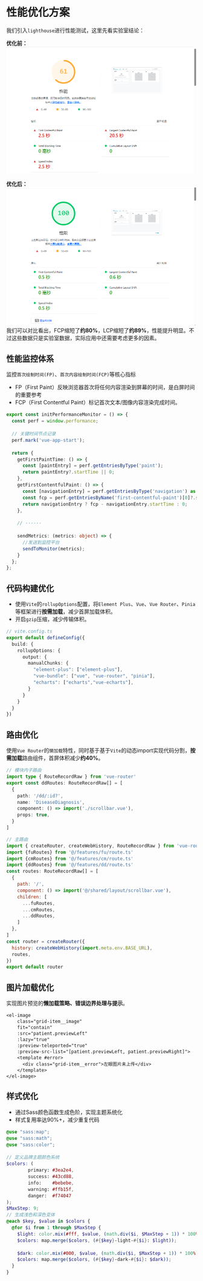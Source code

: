 # 性能优化方案
我们引入`lighthouse`进行性能测试，这里先看实验室结论：

**优化前：**
![优化前图片](./images/BeforeO.png)

**优化后：**
![优化后图片](./images/AfterO.png)
我们可以对比看出，FCP缩短了**约80%**，LCP缩短了**约89%**，性能提升明显。不过这些数据只是实验室数据，实际应用中还需要考虑更多的因素。

## 性能监控体系
监控`首次绘制时间(FP)`、`首次内容绘制时间(FCP)`等核心指标
- FP（First Paint）反映浏览器首次将任何内容渲染到屏幕的时间，是白屏时间的重要参考
- FCP（First Contentful Paint）标记首次文本/图像内容渲染完成时间。
```typescript
export const initPerformanceMonitor = () => {
  const perf = window.performance;
  
  // 关键时间节点记录
  perf.mark('vue-app-start');

  return {
    getFirstPaintTime: () => {
      const [paintEntry] = perf.getEntriesByType('paint');
      return paintEntry?.startTime || 0;
    },
    getFirstContentfulPaint: () => {
      const [navigationEntry] = perf.getEntriesByType('navigation') as PerformanceNavigationTiming[];
      const fcp = perf.getEntriesByName('first-contentful-paint')[0]?.startTime || 0;
      return navigationEntry ? fcp - navigationEntry.startTime : 0;
    },
    
    // ······
    
    sendMetrics: (metrics: object) => {
      //发送到监控平台
      sendToMonitor(metrics);
    }
  };
};
```
## 代码构建优化
- 使用`Vite`的`rollupOptions`配置，将`Element Plus`、`Vue`、`Vue Router`、`Pinia`等框架进行**按需加载**，减少首屏加载体积。
- 开启`gzip`压缩，减少传输体积。
```typescript
// vite.config.ts
export default defineConfig({
  build: {
    rollupOptions: {
      output: {
        manualChunks: {
          "element-plus": ["element-plus"],
          "vue-bundle": ["vue", "vue-router", "pinia"],
          "echarts": ["echarts","vue-echarts"],
        }
      }
    }
  }
})
```

## 路由优化
使用`Vue Router`的`懒加载`特性，同时基于基于`Vite`的动态import实现代码分割，**按需加载**路由组件，首屏体积减少**约40%**。
```typescript
// 模块内子路由
import type { RouteRecordRaw } from 'vue-router'
export const ddRoutes: RouteRecordRaw[] = [
  {
    path: '/dd/:id?',
    name: 'DiseaseDiagnosis',
    component: () => import('./scrollbar.vue'),
    props: true,
  }
]
```

```javascript
// 主路由
import { createRouter, createWebHistory, RouteRecordRaw } from 'vue-router'
import {fuRoutes} from '@/features/fu/route.ts'
import {cmRoutes} from '@/features/cm/route.ts'
import {ddRoutes} from '@/features/dd/route.ts'
const routes: RouteRecordRaw[] = [
  {
    path: '/',
    component: () => import('@/shared/layout/scrollbar.vue'),
    children: [
      ...fuRoutes,
      ...cmRoutes,
      ...ddRoutes,
    ]
  },
]
const router = createRouter({
  history: createWebHistory(import.meta.env.BASE_URL),
  routes,
})
export default router
```
## 图片加载优化
实现图片预览的**懒加载策略、错误边界处理与提示**。
```vue
<el-image
    class="grid-item__image"
    fit="contain"
    :src="patient.previewLeft"
    :lazy="true"
    :preview-teleported="true"
    :preview-src-list="[patient.previewLeft, patient.previewRight]">
    <template #error>
      <div class="grid-item__error">左眼图片未上传</div>
    </template>
</el-image>
```
## 样式优化
- 通过Sass颜色函数生成色阶，实现主题系统化
- 样式复用率达90%+，减少重复代码
```scss
@use "sass:map";
@use "sass:math";
@use "sass:color";

// 定义品牌主题颜色系统
$colors: (
        primary: #3ea2e4,
        success: #43cd88,
        info:    #bebebe,
        warning: #ffb15f,
        danger:  #f74047
);
$MaxStep: 9;
// 生成浅色和深色变体
@each $key, $value in $colors {
  @for $i from 1 through $MaxStep {
    $light: color.mix(#fff, $value, (math.div($i, $MaxStep + 1)) * 100%);
    $colors: map.merge($colors, (#{$key}-light-#{$i}: $light));

    $dark: color.mix(#000, $value, (math.div($i, $MaxStep + 1)) * 100%);
    $colors: map.merge($colors, (#{$key}-dark-#{$i}: $dark));
  }
}
```
